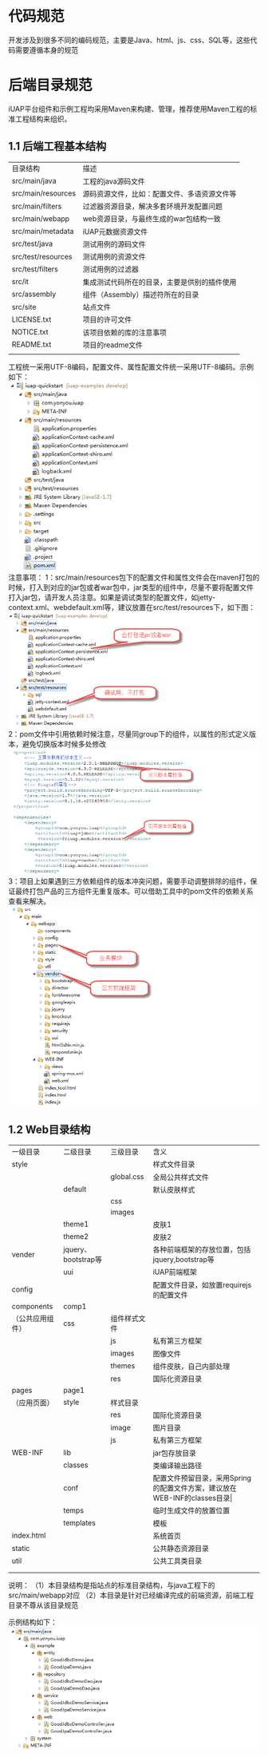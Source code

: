 
# 代码规范

开发涉及到很多不同的编码规范，主要是Java、html、js、css、SQL等，这些代码需要遵循本身的规范

# 后端目录规范

iUAP平台组件和示例工程均采用Maven来构建、管理，推荐使用Maven工程的标准工程结构来组织。

## 1.1 后端工程基本结构

<table>
   <tr>
      <td>目录结构</td>
      <td>描述</td>
   </tr>
   <tr>
      <td>src/main/java</td>
      <td>工程的java源码文件</td>
   </tr>
   <tr>
      <td>src/main/resources</td>
      <td>源码资源文件，比如：配置文件、多语资源文件等</td>
   </tr>
   <tr>
      <td>src/main/filters</td>
      <td>过滤器资源目录，解决多套环境开发配置问题</td>
   </tr>
   <tr>
      <td>src/main/webapp</td>
      <td>web资源目录，与最终生成的war包结构一致</td>
   </tr>
   <tr>
      <td>src/main/metadata</td>
      <td>iUAP元数据资源文件</td>
   </tr>
   <tr>
      <td>src/test/java</td>
      <td>测试用例的源码文件</td>
   </tr>
   <tr>
      <td>src/test/resources</td>
      <td>测试用例的资源文件</td>
   </tr>
   <tr>
      <td>src/test/filters</td>
      <td>测试用例的过滤器</td>
   </tr>
   <tr>
      <td>src/it</td>
      <td>集成测试代码所在的目录，主要是供别的插件使用</td>
   </tr>
   <tr>
      <td>src/assembly</td>
      <td>组件（Assembly）描述符所在的目录</td>
   </tr>
   <tr>
      <td>src/site</td>
      <td>站点文件</td>
   </tr>
   <tr>
      <td>LICENSE.txt</td>
      <td>项目的许可文件</td>
   </tr>
   <tr>
      <td>NOTICE.txt</td>
      <td>该项目依赖的库的注意事项</td>
   </tr>
   <tr>
      <td>README.txt</td>
      <td>项目的readme文件</td>
   </tr>
   <tr>
      <td></td>
   </tr>
</table>

工程统一采用UTF-8编码，配置文件、属性配置文件统一采用UTF-8编码。示例如下：
 ![](../image/image2.png)
注意事项：
1：src/main/resources包下的配置文件和属性文件会在maven打包的时候，打入到对应的jar包或者war包中，jar类型的组件中，尽量不要将配置文件打入jar包，请开发人员注意。如果是调试类型的配置文件，如jetty-context.xml、webdefault.xml等，建议放置在src/test/resources下，如下图：
 ![](../image/image3.png)
2：pom文件中引用依赖时候注意，尽量同group下的组件，以属性的形式定义版本，避免切换版本时候多处修改
 ![](../image/image4.png)
3：项目上如果遇到三方依赖组件的版本冲突问题，需要手动调整排除的组件，保证最终打包产品的三方组件无重复版本。可以借助工具中的pom文件的依赖关系查看来解决。
 ![](../image/image6.png)


## 1.2 Web目录结构

<table>
   <tr>
      <td>一级目录</td>
      <td>二级目录</td>
      <td>三级目录</td>
      <td>含义</td>
   </tr>
   <tr>
      <td>style</td>
      <td></td>
      <td></td>
      <td>样式文件目录</td>
   </tr>
   <tr>
      <td></td>
      <td></td>
      <td>global.css</td>
      <td>全局公共样式文件</td>
   </tr>
   <tr>
      <td></td>
      <td>default</td>
      <td></td>
      <td>默认皮肤样式</td>
   </tr>
   <tr>
      <td></td>
      <td></td>
      <td>css</td>
      <td></td>
   </tr>
   <tr>
      <td></td>
      <td></td>
      <td>images</td>
      <td></td>
   </tr>
   <tr>
      <td></td>
      <td>theme1 </td>
      <td></td>
      <td>皮肤1</td>
   </tr>
   <tr>
      <td></td>
      <td>theme2</td>
      <td></td>
      <td>皮肤2</td>
   </tr>
   <tr>
      <td>vender</td>
      <td>jquery、bootstrap等</td>
      <td></td>
      <td>各种前端框架的存放位置，包括jquery,bootstrap等</td>
   </tr>
   <tr>
      <td></td>
      <td>uui</td>
      <td></td>
      <td>iUAP前端框架</td>
   </tr>
   <tr>
      <td>config</td>
      <td></td>
      <td></td>
      <td>配置文件目录，如放置requirejs的配置文件</td>
   </tr>
   <tr>
      <td>components</td>
      <td>comp1</td>
   </tr>
   <tr>
      <td>（公共应用组件）</td>
      <td>css</td>
      <td>组件样式文件</td>
   </tr>
   <tr>
      <td></td>
      <td></td>
      <td>js</td>
      <td>私有第三方框架</td>
   </tr>
   <tr>
      <td></td>
      <td></td>
      <td>images</td>
      <td>图像文件</td>
   </tr>
   <tr>
      <td></td>
      <td></td>
      <td>themes</td>
      <td>组件皮肤，自己内部处理</td>
   </tr>
   <tr>
      <td></td>
      <td></td>
      <td>res</td>
      <td>国际化资源目录</td>
   </tr>
   <tr>
      <td>pages</td>
      <td>page1</td>
   </tr>
   <tr>
      <td>（应用页面）</td>
      <td>style</td>
      <td>样式目录</td>
   </tr>
   <tr>
      <td></td>
      <td></td>
      <td>res</td>
      <td>国际化资源目录</td>
   </tr>
   <tr>
      <td></td>
      <td></td>
      <td>image</td>
      <td>图片目录</td>
   </tr>
   <tr>
      <td></td>
      <td></td>
      <td>js</td>
      <td>私有第三方框架</td>
   </tr>
   <tr>
      <td>WEB-INF</td>
      <td>lib</td>
      <td></td>
      <td>jar包存放目录</td>
   </tr>
   <tr>
      <td></td>
      <td>classes</td>
      <td></td>
      <td>类编译输出路径</td>
   </tr>
   <tr>
      <td></td>
      <td>conf</td>
      <td></td>
      <td>配置文件预留目录，采用Spring的配置文件方案，建议放在WEB-INF的classes目录|</td>
   </tr>
   <tr>
      <td></td>
      <td>temps</td>
      <td></td>
      <td>临时生成文件的放置位置</td>
   </tr>
   <tr>
      <td></td>
      <td>templates</td>
      <td></td>
      <td>模板</td>
   </tr>
   <tr>
      <td>index.html</td>
      <td></td>
      <td></td>
      <td>系统首页</td>
   </tr>
   <tr>
      <td>static</td>
      <td></td>
      <td></td>
      <td>公共静态资源目录</td>
   </tr>
   <tr>
      <td>util</td>
      <td></td>
      <td></td>
      <td>公共工具类目录</td>
   </tr>
   <tr>
      <td></td>
   </tr>
   <tr>
      <td></td>
   </tr>
</table>

说明：
（1）本目录结构是指站点的标准目录结构，与java工程下的src/main/webapp对应
（2）本目录是针对已经编译完成的前端资源，前端工程目录不尊从该目录规范

示例结构如下：
 ![](../image/image7.png)


